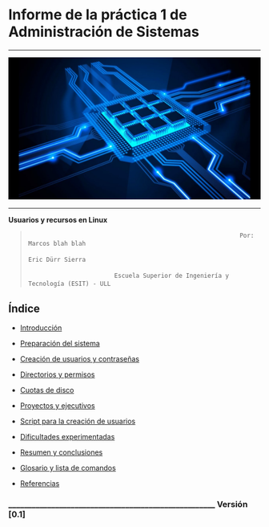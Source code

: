 
# Informe de la práctica 1 de Administración de Sistemas
___
![imagen](portada.jpg)
___



__Usuarios y recursos en Linux__
>
>
>
>                                                                Por: Marcos blah blah
>                                                                     Eric Dürr Sierra
>                       
>                             Escuela Superior de Ingeniería y Tecnología (ESIT) - ULL
>
>
>
>

## Índice
- [Introducción](INTROD.md "introducción al documento, sus objetivos y contexto")

- [Preparación del sistema](PREPARACION.m "Explicación de la preparación del servidor y el cliente")
- [Creación de usuarios y contraseñas](USUARIOS.md "detalles sobre la creación de usuarios")
- [Directorios y permisos](DIRECTORIOS.md "Proceso y aspectos sobre los directorios de los usuarios")
- [Cuotas de disco](CUOTAS.md "Explicaicón sobre las cuotas de los usuarios")
- [Proyectos y ejecutivos](PROYECTOS.md "Explicación de los aspectos relativos a los proyectos")
- [Script para la creación de usuarios](SCRIPT.md "Desarrollo de un script que agiliza tareas")
- [Dificultades experimentadas](DIFICULTADES.md "Obstaculos observados en el proceso de la práctica")
- [Resumen y conclusiones](RESUMEN.md "Resumen sobre el proceso seguido y las conclusiones consecuentes")
- [Glosario y lista de comandos](GLOSARIO.md "Lista de definifiones y breve explicación de los comandos y términos más destacados de la práctica")
- [Referencias](REFERENCIAS.md "Documento con enlaces a referencias empleadas en el proceso de la práctica")



### _____________________________________________________        Versión [0.1]